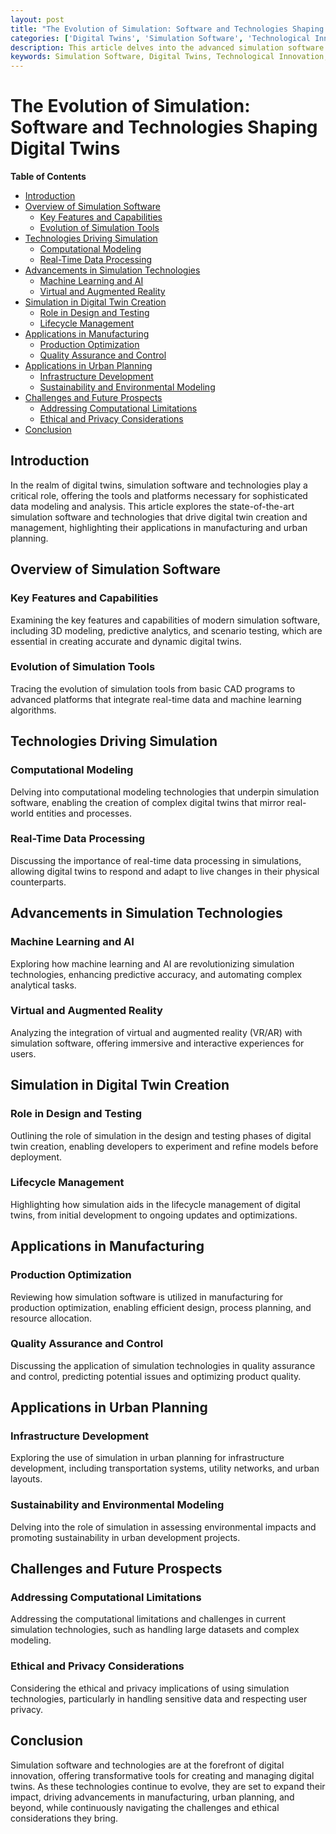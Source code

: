 ```yaml
---
layout: post
title: "The Evolution of Simulation: Software and Technologies Shaping Digital Twins"
categories: ['Digital Twins', 'Simulation Software', 'Technological Innovation', 'Data Modeling', 'Manufacturing', 'Urban Planning']
description: This article delves into the advanced simulation software and technologies that are pivotal in creating and managing digital twins, exploring their functionalities, advancements, and the transformative impact they have in manufacturing and urban planning.
keywords: Simulation Software, Digital Twins, Technological Innovation, Data Modeling, Manufacturing, Urban Planning
---
```


# The Evolution of Simulation: Software and Technologies Shaping Digital Twins

**Table of Contents**

- [Introduction](#introduction)
- [Overview of Simulation Software](#overview-of-simulation-software)
  - [Key Features and Capabilities](#key-features-and-capabilities)
  - [Evolution of Simulation Tools](#evolution-of-simulation-tools)
- [Technologies Driving Simulation](#technologies-driving-simulation)
  - [Computational Modeling](#computational-modeling)
  - [Real-Time Data Processing](#real-time-data-processing)
- [Advancements in Simulation Technologies](#advancements-in-simulation-technologies)
  - [Machine Learning and AI](#machine-learning-and-ai)
  - [Virtual and Augmented Reality](#virtual-and-augmented-reality)
- [Simulation in Digital Twin Creation](#simulation-in-digital-twin-creation)
  - [Role in Design and Testing](#role-in-design-and-testing)
  - [Lifecycle Management](#lifecycle-management)
- [Applications in Manufacturing](#applications-in-manufacturing)
  - [Production Optimization](#production-optimization)
  - [Quality Assurance and Control](#quality-assurance-and-control)
- [Applications in Urban Planning](#applications-in-urban-planning)
  - [Infrastructure Development](#infrastructure-development)
  - [Sustainability and Environmental Modeling](#sustainability-and-environmental-modeling)
- [Challenges and Future Prospects](#challenges-and-future-prospects)
  - [Addressing Computational Limitations](#addressing-computational-limitations)
  - [Ethical and Privacy Considerations](#ethical-and-privacy-considerations)
- [Conclusion](#conclusion)

## Introduction

In the realm of digital twins, simulation software and technologies play a critical role, offering the tools and platforms necessary for sophisticated data modeling and analysis. This article explores the state-of-the-art simulation software and technologies that drive digital twin creation and management, highlighting their applications in manufacturing and urban planning.

## Overview of Simulation Software

### Key Features and Capabilities

Examining the key features and capabilities of modern simulation software, including 3D modeling, predictive analytics, and scenario testing, which are essential in creating accurate and dynamic digital twins.

### Evolution of Simulation Tools

Tracing the evolution of simulation tools from basic CAD programs to advanced platforms that integrate real-time data and machine learning algorithms.

## Technologies Driving Simulation

### Computational Modeling

Delving into computational modeling technologies that underpin simulation software, enabling the creation of complex digital twins that mirror real-world entities and processes.

### Real-Time Data Processing

Discussing the importance of real-time data processing in simulations, allowing digital twins to respond and adapt to live changes in their physical counterparts.

## Advancements in Simulation Technologies

### Machine Learning and AI

Exploring how machine learning and AI are revolutionizing simulation technologies, enhancing predictive accuracy, and automating complex analytical tasks.

### Virtual and Augmented Reality

Analyzing the integration of virtual and augmented reality (VR/AR) with simulation software, offering immersive and interactive experiences for users.

## Simulation in Digital Twin Creation

### Role in Design and Testing

Outlining the role of simulation in the design and testing phases of digital twin creation, enabling developers to experiment and refine models before deployment.

### Lifecycle Management

Highlighting how simulation aids in the lifecycle management of digital twins, from initial development to ongoing updates and optimizations.

## Applications in Manufacturing

### Production Optimization

Reviewing how simulation software is utilized in manufacturing for production optimization, enabling efficient design, process planning, and resource allocation.

### Quality Assurance and Control

Discussing the application of simulation technologies in quality assurance and control, predicting potential issues and optimizing product quality.

## Applications in Urban Planning

### Infrastructure Development

Exploring the use of simulation in urban planning for infrastructure development, including transportation systems, utility networks, and urban layouts.

### Sustainability and Environmental Modeling

Delving into the role of simulation in assessing environmental impacts and promoting sustainability in urban development projects.

## Challenges and Future Prospects

### Addressing Computational Limitations

Addressing the computational limitations and challenges in current simulation technologies, such as handling large datasets and complex modeling.

### Ethical and Privacy Considerations

Considering the ethical and privacy implications of using simulation technologies, particularly in handling sensitive data and respecting user privacy.

## Conclusion

Simulation software and technologies are at the forefront of digital innovation, offering transformative tools for creating and managing digital twins. As these technologies continue to evolve, they are set to expand their impact, driving advancements in manufacturing, urban planning, and beyond, while continuously navigating the challenges and ethical considerations they bring.
